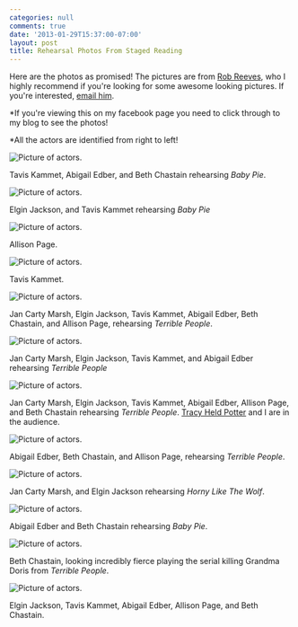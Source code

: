 ```yaml
---
categories: null
comments: true
date: '2013-01-29T15:37:00-07:00'
layout: post
title: Rehearsal Photos From Staged Reading
---
```


Here are the photos as promised! The pictures are from [Rob Reeves](http://www.suckypictures.com), who I highly recommend if you're looking for some awesome looking pictures. If you're interested, [email him](mailto:robertdreeves@gmail.com).

*If you're viewing this on my facebook page you need to click through to my blog to see the photos!

*All the actors are identified from right to left!

![Picture of actors.](/images/rehearsal1.jpg)

Tavis Kammet, Abigail Edber, and Beth Chastain rehearsing *Baby Pie*.

![Picture of actors.](/images/rehearsal2.jpg)

Elgin Jackson, and Tavis Kammet rehearsing *Baby Pie*

![Picture of actors.](/images/rehearsal3.jpg)

Allison Page.

![Picture of actors.](/images/rehearsal4.jpg)

Tavis Kammet.

![Picture of actors.](/images/rehearsal5.jpg)

Jan Carty Marsh, Elgin Jackson, Tavis Kammet, Abigail Edber, Beth Chastain, and Allison Page, rehearsing *Terrible People*.

![Picture of actors.](/images/rehearsal6.jpg)

Jan Carty Marsh, Elgin Jackson, Tavis Kammet, and Abigail Edber rehearsing *Terrible People*

![Picture of actors.](/images/rehearsal7.jpg)

Jan Carty Marsh, Elgin Jackson, Tavis Kammet, Abigail Edber, Allison Page, and Beth Chastain rehearsing *Terrible People*. [Tracy Held Potter](http://www.allterraintheater.org/?q=node/2) and I are in the audience.

![Picture of actors.](/images/rehearsal8.jpg)

Abigail Edber, Beth Chastain, and Allison Page, rehearsing *Terrible People*.

![Picture of actors.](/images/rehearsal9.jpg)

Jan Carty Marsh, and Elgin Jackson rehearsing *Horny Like The Wolf*.

![Picture of actors.](/images/rehearsal10.jpg)

Abigail Edber and Beth Chastain rehearsing *Baby Pie*.

![Picture of actors.](/images/rehearsal12.jpg)

Beth Chastain, looking incredibly fierce playing the serial killing Grandma Doris from *Terrible People*.

![Picture of actors.](/images/rehearsal11.jpg)

Elgin Jackson, Tavis Kammet, Abigail Edber, Allison Page, and Beth Chastain.